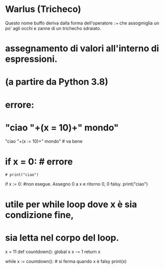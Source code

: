 # Warlus (Tricheco)

Questo nome buffo deriva dalla forma dell'operatore `:=` che assogmiglia un po' agli occhi e zanne di un trichecho sdraiato.

# assegnamento di valori all'interno di espressioni.
# (a partire da Python 3.8)

# errore:
# "ciao "+(x = 10)+" mondo"

"ciao "+(x := 10)+" mondo" # va bene

# if x = 0: # errore
    # print("ciao")

if x := 0: #non esegue. Assegno 0 a x e ritorno 0, 0 falsy. 
    print("ciao")

# utile per while loop dove x è sia condizione fine,
# sia letta nel corpo del loop.
x = 11
def countdown():
    global x
    x -= 1
    return x

while x := countdown(): # si ferma quando x è falsy
    print(x)

